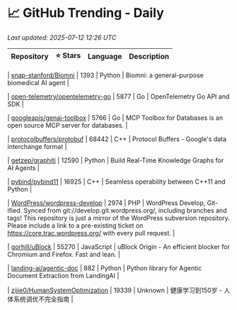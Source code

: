 # 📈 GitHub Trending - Daily

_Last updated: 2025-07-12 12:26 UTC_

| Repository | ⭐ Stars | Language | Description |
|------------|--------:|----------|-------------|

| [snap-stanford/Biomni](https://github.com/snap-stanford/Biomni) | 1393 | Python | Biomni: a general-purpose biomedical AI agent |

| [open-telemetry/opentelemetry-go](https://github.com/open-telemetry/opentelemetry-go) | 5877 | Go | OpenTelemetry Go API and SDK |

| [googleapis/genai-toolbox](https://github.com/googleapis/genai-toolbox) | 5766 | Go | MCP Toolbox for Databases is an open source MCP server for databases. |

| [protocolbuffers/protobuf](https://github.com/protocolbuffers/protobuf) | 68442 | C++ | Protocol Buffers - Google's data interchange format |

| [getzep/graphiti](https://github.com/getzep/graphiti) | 12590 | Python | Build Real-Time Knowledge Graphs for AI Agents |

| [pybind/pybind11](https://github.com/pybind/pybind11) | 16925 | C++ | Seamless operability between C++11 and Python |

| [WordPress/wordpress-develop](https://github.com/WordPress/wordpress-develop) | 2974 | PHP | WordPress Develop, Git-ified. Synced from git://develop.git.wordpress.org/, including branches and tags! This repository is just a mirror of the WordPress subversion repository. Please include a link to a pre-existing ticket on https://core.trac.wordpress.org/ with every pull request. |

| [gorhill/uBlock](https://github.com/gorhill/uBlock) | 55270 | JavaScript | uBlock Origin - An efficient blocker for Chromium and Firefox. Fast and lean. |

| [landing-ai/agentic-doc](https://github.com/landing-ai/agentic-doc) | 882 | Python | Python library for Agentic Document Extraction from LandingAI |

| [zijie0/HumanSystemOptimization](https://github.com/zijie0/HumanSystemOptimization) | 19339 | Unknown | 健康学习到150岁 - 人体系统调优不完全指南 |
